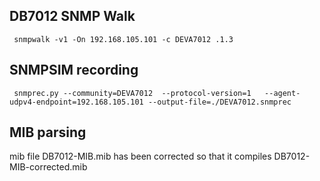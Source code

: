 

## DB7012 SNMP Walk

```
 snmpwalk -v1 -On 192.168.105.101 -c DEVA7012 .1.3
```

## SNMPSIM recording

```
 snmprec.py --community=DEVA7012  --protocol-version=1   --agent-udpv4-endpoint=192.168.105.101 --output-file=./DEVA7012.snmprec
```

## MIB parsing

mib file DB7012-MIB.mib has been corrected so that it compiles DB7012-MIB-corrected.mib